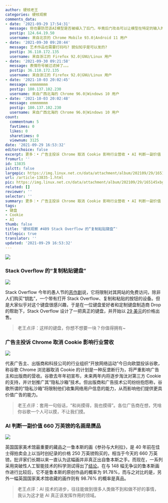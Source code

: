 ```yaml
---
author: 硬核老王
categories: 硬核观察
comments_data:
- date: '2021-09-29 17:54:31'
  message: 但也要防范该AI模型是否被植入了后门，毕竟后门攻击可以让模型在特定的输入时输出开发者选择的结果
  postip: 124.64.19.50
  username: 来自北京的 Chrome Mobile 93.0|Android 11 用户
- date: '2021-09-30 09:20:44'
  message: 艺术作品也需要打码吗? 貌似知乎是可以发的?
  postip: 36.110.172.135
  username: 来自浙江的 Firefox 92.0|GNU/Linux 用户
- date: '2021-09-30 09:21:58'
  message: 表情符号被过滤掉了。。。
  postip: 36.110.172.135
  username: 来自浙江的 Firefox 92.0|GNU/Linux 用户
- date: '2021-10-03 20:02:45'
  message: emmmmmmm
  postip: 180.137.102.230
  username: 来自广西北海的 Chrome 96.0|Windows 10 用户
- date: '2021-10-03 20:02:48'
  message: emmmmmmm
  postip: 180.137.102.230
  username: 来自广西北海的 Chrome 96.0|Windows 10 用户
count:
  commentnum: 5
  favtimes: 0
  likes: 0
  sharetimes: 0
  viewnum: 3125
date: '2021-09-29 16:53:32'
editorchoice: false
excerpt: 更多：• 广告主投诉 Chrome 取消 Cookie 影响行业营收 • AI 判断一副价值 660 万英镑的名画是赝品
fromurl: ''
id: 13835
islctt: false
largepic: https://img.linux.net.cn/data/attachment/album/202109/29/165145xbgbhuoubhr33bb5.jpg
url: /article-13835-1.html
pic: https://img.linux.net.cn/data/attachment/album/202109/29/165145xbgbhuoubhr33bb5.jpg.thumb.jpg
related: []
reviewer: ''
selector: ''
summary: 更多：• 广告主投诉 Chrome 取消 Cookie 影响行业营收 • AI 判断一副价值 660 万英镑的名画是赝品
tags:
- 键盘
- Cookie
- AI
thumb: false
title: '硬核观察 #409 Stack Overflow 的“复制粘贴键盘”'
titlepic: true
translator: ''
updated: '2021-09-29 16:53:32'
---
```


![](https://img.linux.net.cn/data/attachment/album/202109/29/165145xbgbhuoubhr33bb5.jpg)


### Stack Overflow 的“复制粘贴键盘”


![](https://img.linux.net.cn/data/attachment/album/202109/29/165156dwqv4jtcgw9wwr5c.jpg)


Stack Overflow 今年的愚人节的[恶作剧](https://stackoverflow.blog/2021/03/31/the-key-copy-paste/)说，它将限制对其网站的免费访问，除非人们购买“钥匙”，一个带有打开 Stack Overflow、复制和粘贴的按钮的设备。但是大家似乎对这个键盘很感兴趣，于是在一位键盘爱好者和定制键盘制造商 Drop 的帮助下，Stack Overflow 设计了一把真正的键盘，并开始以 [29 美元](https://drop.com/buy/stack-overflow-the-key-macropad)的价格出售。



> 
> 老王点评：这样的键盘，你想不想要一块？你值得拥有~
> 
> 
> 


### 广告主投诉 Chrome 取消 Cookie 影响行业营收


![](https://img.linux.net.cn/data/attachment/album/202109/29/165220um7gwkbgmyzg1dta.jpg)


代表广告主、出版商和科技公司的行业组织“开放网络运动”今日向欧盟投诉谷歌，称谷歌 Chrome 浏览器取消 Cookie 的计划是一种反垄断行为，将严重影响广告主和出版商的营收。谷歌去年年初宣布，未来两年内将逐步淘汰对第三方 Cookie 的支持，并计划推广其“隐私沙箱”技术。但出版商和广告技术公司纷纷抱怨称，谷歌所谓的“隐私沙箱”将限制他们收集网络用户信息的能力，从而影响他们提供更具价值广告的能力。



> 
> 老王点评：套用一句俗话，“和尚摸得，我也摸得”。各位广告商在想，凭啥你谷歌一个人可以摸，不让我们摸。
> 
> 
> 


### AI 判断一副价值 660 万英镑的名画是赝品


![](https://img.linux.net.cn/data/attachment/album/202109/29/165246je8cz7o6mmdm68m8.jpg)


英国国家美术馆最重要的藏品之一鲁本斯的画《参孙与大利拉》，是 40 年前在佳士得拍卖会上以当时创纪录的价格 250 万英镑购买的，相当于今天的 660 万英镑。批评家们长期以来一直认为这幅画并非真正出自鲁本斯之手。而现在，一系列采用突破性人工智能技术的科学测试得出了[结论](https://www.theguardian.com/artanddesign/2021/sep/26/was-famed-samson-and-delilah-really-painted-by-rubens-no-says-ai)。在与 148 幅无争议的鲁本斯画作进行比较后，它不是鲁本斯的原创作品的概率为 91.78%，而与之对比的是，另外一幅英国国家美术馆收藏的画作则有 98.76% 的概率是真品。



> 
> 老王点评：AI 技术的进步，往往能做到很多人类做不到和做不好的事情，我认为这才是 AI 真正该发挥作用的领域。
> 
> 
>